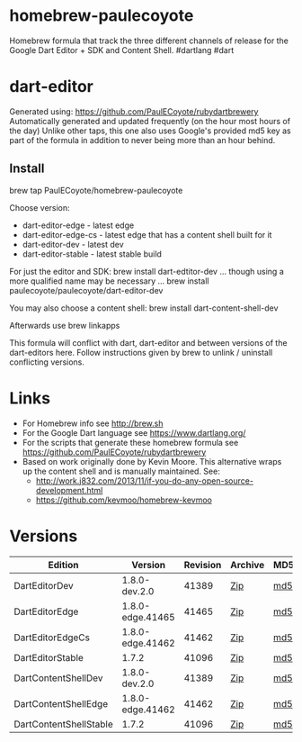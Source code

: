 homebrew-paulecoyote
====================

Homebrew formula that track the three different channels of release for the Google Dart Editor + SDK and Content Shell.  #dartlang #dart

dart-editor
===========

Generated using: https://github.com/PaulECoyote/rubydartbrewery
Automatically generated and updated frequently (on the hour most hours of the day)
Unlike other taps, this one also uses Google's provided md5 key as part of the formula in addition to never being more than an hour behind.

Install
-------
brew tap PaulECoyote/homebrew-paulecoyote

Choose version:
* dart-editor-edge - latest edge
* dart-editor-edge-cs - latest edge that has a content shell built for it
* dart-editor-dev - latest dev
* dart-editor-stable - latest stable build

For just the editor and SDK:
brew install dart-edtitor-dev
... though using a more qualified name may be necessary ...
brew install paulecoyote/paulecoyote/dart-editor-dev

You may also choose a content shell:
brew install dart-content-shell-dev

Afterwards use 
brew linkapps

This formula will conflict with dart, dart-editor and between versions of the dart-editors here.  Follow instructions given by brew to unlink / uninstall conflicting versions.

Links
=====
* For Homebrew info see http://brew.sh
* For the Google Dart language see https://www.dartlang.org/
* For the scripts that generate these homebrew formula see https://github.com/PaulECoyote/rubydartbrewery
* Based on work originally done by Kevin Moore. This alternative wraps up the content shell and is manually maintained.  See: 
    * http://work.j832.com/2013/11/if-you-do-any-open-source-development.html
    * https://github.com/kevmoo/homebrew-kevmoo

Versions
========
| Edition | Version | Revision | Archive | MD5 | Notes |
| ------- | ------- | -------- | ------- | --- | ----- |
| DartEditorDev | 1.8.0-dev.2.0 | 41389 | [Zip](https://storage.googleapis.com/dart-archive/channels/dev/release/41389/editor/darteditor-macos-x64.zip) | [md5](https://storage.googleapis.com/dart-archive/channels/dev/release/41389/editor/darteditor-macos-x64.zip.md5sum) | [Changes](https://storage.googleapis.com/dart-archive/channels/dev/release/latest/changelog.html) |
| DartEditorEdge | 1.8.0-edge.41465 | 41465 | [Zip](https://storage.googleapis.com/dart-archive/channels/be/raw/41465/editor/darteditor-macos-x64.zip) | [md5](https://storage.googleapis.com/dart-archive/channels/be/raw/41465/editor/darteditor-macos-x64.zip.md5sum) | - |
| DartEditorEdgeCs | 1.8.0-edge.41462 | 41462 | [Zip](https://storage.googleapis.com/dart-archive/channels/be/raw/41462/editor/darteditor-macos-x64.zip) | [md5](https://storage.googleapis.com/dart-archive/channels/be/raw/41462/editor/darteditor-macos-x64.zip.md5sum) | - |
| DartEditorStable | 1.7.2 | 41096 | [Zip](https://storage.googleapis.com/dart-archive/channels/stable/release/41096/editor/darteditor-macos-x64.zip) | [md5](https://storage.googleapis.com/dart-archive/channels/stable/release/41096/editor/darteditor-macos-x64.zip.md5sum) | [Changes](https://storage.googleapis.com/dart-archive/channels/stable/release/latest/changelog.html) |
| DartContentShellDev | 1.8.0-dev.2.0 | 41389 | [Zip](https://storage.googleapis.com/dart-archive/channels/dev/release/41389/dartium/content_shell-macos-ia32-release.zip) | [md5](https://storage.googleapis.com/dart-archive/channels/dev/release/41389/dartium/content_shell-macos-ia32-release.zip.md5sum) | - |
| DartContentShellEdge | 1.8.0-edge.41462 | 41462 | [Zip](https://storage.googleapis.com/dart-archive/channels/be/raw/41462/dartium/content_shell-macos-ia32-release.zip) | [md5](https://storage.googleapis.com/dart-archive/channels/be/raw/41462/dartium/content_shell-macos-ia32-release.zip.md5sum) | - |
| DartContentShellStable | 1.7.2 | 41096 | [Zip](https://storage.googleapis.com/dart-archive/channels/stable/release/41096/dartium/content_shell-macos-ia32-release.zip) | [md5](https://storage.googleapis.com/dart-archive/channels/stable/release/41096/dartium/content_shell-macos-ia32-release.zip.md5sum) | - |
